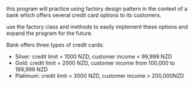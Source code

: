 this program will practice using factory design pattern in the context of a bank which offers several credit card options to its customers.

use the factory class and methods to easily implement these options and expand the program for the future.

Bank offers three types of credit cards:

  - Silver: credit limit = 1000 NZD, customer income < 99,999 NZD
  - Gold: credit limit = 2000 NZD, customer income from 100,000 to 199,999 NZD
  - Platimum: credit limit = 3000 NZD, customer income > 200,000NZD

  
